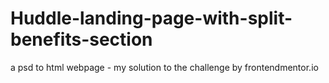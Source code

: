 # Huddle-landing-page-with-split-benefits-section
a psd to html webpage - my solution to the challenge by frontendmentor.io
